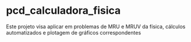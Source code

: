 # pcd_calculadora_fisica
Este projeto visa aplicar em problemas de MRU e MRUV da física, cálculos automatizados e plotagem de gráficos correspondentes
